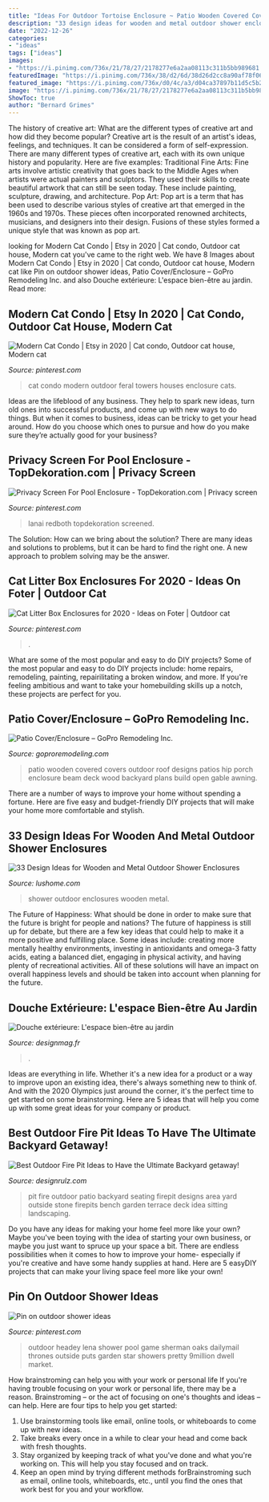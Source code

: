 ```yaml
---
title: "Ideas For Outdoor Tortoise Enclosure ~ Patio Wooden Covered Covers Outdoor Roof Designs Patios Hip Porch Enclosure Beam Deck Wood Backyard Plans Build Open Gable Awning"
description: "33 design ideas for wooden and metal outdoor shower enclosures"
date: "2022-12-26"
categories:
- "ideas"
tags: ["ideas"]
images:
- "https://i.pinimg.com/736x/21/78/27/2178277e6a2aa08113c311b5bb989681.jpg"
featuredImage: "https://i.pinimg.com/736x/38/d2/6d/38d26d2cc8a90af78f06e3401318e668.jpg"
featured_image: "https://i.pinimg.com/736x/d0/4c/a3/d04ca37897b11d5c5b2f5c06265f21d1.jpg"
image: "https://i.pinimg.com/736x/21/78/27/2178277e6a2aa08113c311b5bb989681.jpg"
ShowToc: true
author: "Bernard Grimes"
---
```



The history of creative art: What are the different types of creative art and how did they become popular?
Creative art is the result of an artist's ideas, feelings, and techniques. It can be considered a form of self-expression. There are many different types of creative art, each with its own unique history and popularity. Here are five examples:
Traditional Fine Arts: Fine arts involve artistic creativity that goes back to the Middle Ages when artists were actual painters and sculptors. They used their skills to create beautiful artwork that can still be seen today. These include painting, sculpture, drawing, and architecture. Pop Art: Pop art is a term that has been used to describe various styles of creative art that emerged in the 1960s and 1970s. These pieces often incorporated renowned architects, musicians, and designers into their design. Fusions of these styles formed a unique style that was known as pop art.

	

		
looking for Modern Cat Condo | Etsy in 2020 | Cat condo, Outdoor cat house, Modern cat you've came to the right web. We have 8 Images about Modern Cat Condo | Etsy in 2020 | Cat condo, Outdoor cat house, Modern cat like Pin on outdoor shower ideas, Patio Cover/Enclosure – GoPro Remodeling Inc. and also Douche extérieure: L&#039;espace bien-être au jardin. Read more:
		
    
## Modern Cat Condo | Etsy In 2020 | Cat Condo, Outdoor Cat House, Modern Cat

<img loading=lazy src="https://i.pinimg.com/736x/38/d2/6d/38d26d2cc8a90af78f06e3401318e668.jpg" onerror="this.onerror=null;this.src='https://tse2.mm.bing.net/th?id=OIP.xDYQo7_ugo8ghmQQIi2hLgHaNE&amp;pid=15.1';" alt="Modern Cat Condo | Etsy in 2020 | Cat condo, Outdoor cat house, Modern cat">

_Source: pinterest.com_

>cat condo modern outdoor feral towers houses enclosure cats. 

	

Ideas are the lifeblood of any business. They help to spark new ideas, turn old ones into successful products, and come up with new ways to do things. But when it comes to business, ideas can be tricky to get your head around. How do you choose which ones to pursue and how do you make sure they’re actually good for your business?

    
## Privacy Screen For Pool Enclosure - TopDekoration.com | Privacy Screen

<img loading=lazy src="https://i.pinimg.com/736x/47/99/40/479940683aff24f2558ae9b0e3c8cbb9.jpg" onerror="this.onerror=null;this.src='https://tse4.mm.bing.net/th?id=OIP.Rd3uNtEfRlAb8xT4IHiH2wHaEK&amp;pid=15.1';" alt="Privacy Screen For Pool Enclosure - TopDekoration.com | Privacy screen">

_Source: pinterest.com_

>lanai redboth topdekoration screened. 

	

The Solution: How can we bring about the solution?
There are many ideas and solutions to problems, but it can be hard to find the right one. A new approach to problem solving may be the answer.

    
## Cat Litter Box Enclosures For 2020 - Ideas On Foter | Outdoor Cat

<img loading=lazy src="https://i.pinimg.com/736x/21/78/27/2178277e6a2aa08113c311b5bb989681.jpg" onerror="this.onerror=null;this.src='https://tse2.mm.bing.net/th?id=OIP.YM8NcdsEhHoN5KJefZ_m9gHaJ3&amp;pid=15.1';" alt="Cat Litter Box Enclosures for 2020 - Ideas on Foter | Outdoor cat">

_Source: pinterest.com_

>. 

	

What are some of the most popular and easy to do DIY projects?
Some of the most popular and easy to do DIY projects include: home repairs, remodeling, painting, repairilitating a broken window, and more. If you're feeling ambitious and want to take your homebuilding skills up a notch, these projects are perfect for you.

    
## Patio Cover/Enclosure – GoPro Remodeling Inc.

<img loading=lazy src="http://www.goproremodeling.com/wp-content/uploads/2018/01/3-1.jpg" onerror="this.onerror=null;this.src='https://tse3.mm.bing.net/th?id=OIP.u-acjx4M0zgv5feXguOFrgHaFj&amp;pid=15.1';" alt="Patio Cover/Enclosure – GoPro Remodeling Inc.">

_Source: goproremodeling.com_

>patio wooden covered covers outdoor roof designs patios hip porch enclosure beam deck wood backyard plans build open gable awning. 

	

There are a number of ways to improve your home without spending a fortune. Here are five easy and budget-friendly DIY projects that will make your home more comfortable and stylish.

    
## 33 Design Ideas For Wooden And Metal Outdoor Shower Enclosures

<img loading=lazy src="http://www.lushome.com/wp-content/uploads/2015/04/outdoor-shower-enclosures-design-ideas-22.jpg" onerror="this.onerror=null;this.src='https://tse4.mm.bing.net/th?id=OIP.ZBB2DtvBKVXcfkzxCMs4bQAAAA&amp;pid=15.1';" alt="33 Design Ideas for Wooden and Metal Outdoor Shower Enclosures">

_Source: lushome.com_

>shower outdoor enclosures wooden metal. 

	

The Future of Happiness: What should be done in order to make sure that the future is bright for people and nations?
The future of happiness is still up for debate, but there are a few key ideas that could help to make it a more positive and fulfilling place. Some ideas include: creating more mentally healthy environments, investing in antioxidants and omega-3 fatty acids, eating a balanced diet, engaging in physical activity, and having plenty of recreational activities. All of these solutions will have an impact on overall happiness levels and should be taken into account when planning for the future.

    
## Douche Extérieure: L&#039;espace Bien-être Au Jardin

<img loading=lazy src="https://designmag.fr/wp-content/uploads/2015/01/douche-cabine-plein-airbois-métal.jpg" onerror="this.onerror=null;this.src='https://tse1.mm.bing.net/th?id=OIP.nuUs7WCw6AaP5xJ8_2uUsQHaKC&amp;pid=15.1';" alt="Douche extérieure: L&#039;espace bien-être au jardin">

_Source: designmag.fr_

>. 

	

Ideas are everything in life. Whether it's a new idea for a product or a way to improve upon an existing idea, there's always something new to think of. And with the 2020 Olympics just around the corner, it's the perfect time to get started on some brainstorming. Here are 5 ideas that will help you come up with some great ideas for your company or product.

    
## Best Outdoor Fire Pit Ideas To Have The Ultimate Backyard Getaway!

<img loading=lazy src="http://cdn.designrulz.com/wp-content/uploads/2015/06/fire-pit-patio-Design-Ideas-8.jpg" onerror="this.onerror=null;this.src='https://tse3.mm.bing.net/th?id=OIP.FaT-ISCs_MbA2adgUZpB-wHaJ4&amp;pid=15.1';" alt="Best Outdoor Fire Pit Ideas to Have the Ultimate Backyard getaway!">

_Source: designrulz.com_

>pit fire outdoor patio backyard seating firepit designs area yard outside stone firepits bench garden terrace deck idea sitting landscaping. 

	

Do you have any ideas for making your home feel more like your own? Maybe you've been toying with the idea of starting your own business, or maybe you just want to spruce up your space a bit. There are endless possibilities when it comes to how to improve your home- especially if you're creative and have some handy supplies at hand. Here are 5 easyDIY projects that can make your living space feel more like your own!

    
## Pin On Outdoor Shower Ideas

<img loading=lazy src="https://i.pinimg.com/736x/d0/4c/a3/d04ca37897b11d5c5b2f5c06265f21d1.jpg" onerror="this.onerror=null;this.src='https://tse4.mm.bing.net/th?id=OIP.mfSCcM1Qdqnq5B2Ge3z6ZAHaLF&amp;pid=15.1';" alt="Pin on outdoor shower ideas">

_Source: pinterest.com_

>outdoor headey lena shower pool game sherman oaks dailymail thrones outside puts garden star showers pretty 9million dwell market. 

	

How brainstroming can help you with your work or personal life
If you're having trouble focusing on your work or personal life, there may be a reason. Brainstroming – or the act of focusing on one's thoughts and ideas – can help. Here are four tips to help you get started: 
1. Use brainstorming tools like email, online tools, or whiteboards to come up with new ideas. 
2. Take breaks every once in a while to clear your head and come back with fresh thoughts. 
3. Stay organized by keeping track of what you've done and what you're working on. This will help you stay focused and on track. 
4. Keep an open mind by trying different methods forBrainstroming such as email, online tools, whiteboards, etc., until you find the ones that work best for you and your workflow.

